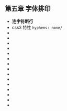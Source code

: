 <!--
 * @Author: your name
 * @Date: 2021-07-11 09:54:45
 * @LastEditTime: 2021-07-11 09:57:45
 * @LastEditors: Please set LastEditors
 * @Description: In User Settings Edit
 * @FilePath: \notes\study notes\css-study\css-style5.md
-->

## 第五章 字体排印

-   **连字符断行**
-   css3 特性 `hyphens: none/`
-
-
-
-
-
-
-
-
-
-
-
-
-
-
-

